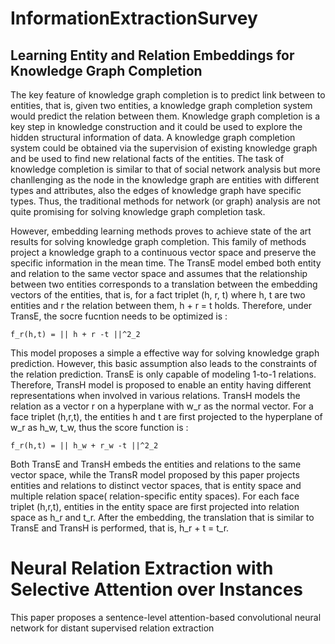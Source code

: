 # InformationExtractionSurvey

## Learning Entity and Relation Embeddings for Knowledge Graph Completion

The key feature of knowledge graph completion is to predict link between to entities, that is, given two entities, a knowledge graph completion system would predict the relation between them. Knowledge graph completion is a key step in knowledge construction and it could be used to explore the hidden structural information of data. A knowledge graph completion system could be obtained via the supervision of existing knowledge graph and be used to find new relational facts of the entities. The task of knowledge completion is similar to that of social network analysis but more chanllenging as the node in the knowledge graph are entities with different types and attributes, also the edges of knowledge graph have specific types. Thus, the traditional methods for network (or graph) analysis are not quite promising for solving knowledge graph completion task. 

However,  embedding learning methods proves to achieve state of the art results for solving knowledge graph completion. This family of methods project a knowledge graph to a continuous vector space and preserve the specific information in the  mean time. The TransE model embed both entity and relation to the same vector space and assumes that the relationship between two entities corresponds to a translation between the embedding vectors of the entities, that is, for a fact triplet (h, r, t) where h, t are two entities and r the relation between them, h + r = t holds. Therefore, under TransE, the socre fucntion needs to be optimized is :

```
f_r(h,t) = || h + r -t ||^2_2
```

This model proposes a simple a effective way for solving knowledge graph prediction. However, this basic assumption also leads to the constraints of the relation prediction. TransE is only capable of modeling 1-to-1 relations. Therefore, TransH model is proposed to enable an entity having different representations when involved in various relations. TransH models the relation as a vector r on a hyperplane with w_r as the normal vector. For a face triplet (h,r,t), the entities h and t are first projected to the hyperplane of w_r as h_w, t_w, thus the score function is :

```
f_r(h,t) = || h_w + r_w -t ||^2_2
```

Both TransE and TransH embeds the entities and relations to the same vector space, while the TransR model proposed by this paper projects entities and relations to distinct vector spaces, that is entity space and multiple relation space( relation-specific entity spaces). For each face triplet (h,r,t), entities in the entity space are first projected into relation space as h_r and t_r. After the embedding, the translation that is similar to TransE and TransH is performed, that is, h_r + t = t_r.



# Neural Relation Extraction with Selective Attention over Instances
This paper proposes a sentence-level attention-based convolutional neural network for distant supervised relation extraction
